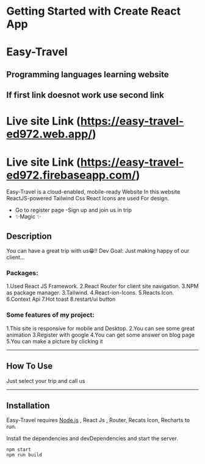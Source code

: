 # Getting Started with Create React App

# Easy-Travel

## Programming languages learning website

## If first link doesnot work use second link

# Live site Link (https://easy-travel-ed972.web.app/)

# Live site Link (https://easy-travel-ed972.firebaseapp.com/)

Easy-Travel is a cloud-enabled, mobile-ready Website
In this website ReactJS-powered Tailwind Css React Icons are used For design.

- Go to register page
  -Sign up and join us in trip
- ✨Magic ✨

## Description

You can have a great trip with us😁!!
Dev Goal: Just making happy of our client...

### Packages:

1.Used React JS Framework.
2.React Router for client site navigation.
3.NPM as package manager.
3.Tailwind.
4.React-ion-Icons.
5.Reacts Icon.
6.Context Api
7.Hot toast
8.restart/ui button

### Some features of my project:

1.This site is responsive for mobile and Desktop.
2.You can see some great animation
3.Register with google
4.You can get some answer on blog page
5.You can make a picture by clicking it

---

## How To Use

Just select your trip and call us

---

## Installation

Easy-Travel requires [Node.js](https://nodejs.org/) , React Js , Router, Recats Icon, Recharts to run.

Install the dependencies and devDependencies and start the server.

```
npm start
npm run build
```
